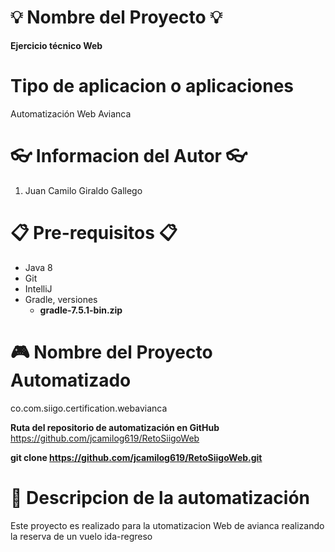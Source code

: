 # 💡 Nombre del Proyecto 💡

**Ejercicio técnico Web**

# Tipo de aplicacion o aplicaciones
Automatización Web Avianca

# 👓 Informacion del Autor 👓
  1.  Juan Camilo Giraldo Gallego

# 📋 Pre-requisitos 📋

- Java 8
- Git
- IntelliJ
- Gradle, versiones 
	+ **gradle-7.5.1-bin.zip**

# 🎮 Nombre del Proyecto Automatizado
co.com.siigo.certification.webavianca

 **Ruta del repositorio de automatización en GitHub**
 https://github.com/jcamilog619/RetoSiigoWeb

**git clone https://github.com/jcamilog619/RetoSiigoWeb.git**

# 🎨 Descripcion de la automatización

Este proyecto es realizado para la utomatizacion Web de avianca realizando la reserva de un vuelo ida-regreso